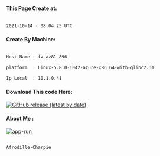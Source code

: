 
   
#### This Page Create at:

```bash

2021-10-14 - 08:04:25 UTC

```

#### Create By Machine:

```bash

Host Name : fv-az81-896

platform  : Linux-5.8.0-1042-azure-x86_64-with-glibc2.31

Ip Local  : 10.1.0.41

```
#### Download This code Here:

[![GitHub release (latest by date)](https://img.shields.io/github/v/release/Afrodille-Charpie/App-Run-1?style=for-the-badge&label=Download)](https://github.com/Afrodille-Charpie/App-Run-1/releases) 

</p> 

#### About Me :

[![app-run](https://github.com/Afrodille-Charpie/App-Run-1/actions/workflows/app-run.yml/badge.svg)](https://github.com/Afrodille-Charpie/App-Run-1/actions/workflows/app-run.yml)

```bash

Afrodille-Charpie

```

